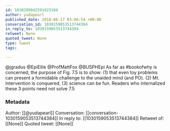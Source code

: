 ```yaml
---
id: 1030289842591023104
author: yudapearl
published_date: 2018-08-17 03:06:54 +00:00
conversation_id: 1030159053513744384
in_reply_to: 1030159053513744384
retweet: None
quoted_tweet: None
type: tweet
tags:

---
```


@jgradus @EpiEllie @ProfMattFox @BUSPHEpi As far as #bookofwhy is concerned, the purpose of Fig. 7.5 is to show: (1) that even toy problems can present a formidable challenge to the unaided mind (and PO). (2) Mt. Intervention is conquered, (3) science can be fun. Readers who internalized these 3 points need not solve 7.5

### Metadata

Author: [[@yudapearl]]
Conversation: [[conversation-1030159053513744384]]
In reply to: [[1030159053513744384]]
Retweet of: [[None]]
Quoted tweet: [[None]]
